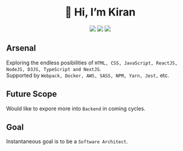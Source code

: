<div align="center">
  <h1>👋 Hi, I’m Kiran</h1>
   <p>
    <img src="https://img.shields.io/badge/%20-Developer-%23FF0000?style=for-the-badge&logo=javascript&labelColor=%23000000" />
    <span> </span>
    <img src="https://img.shields.io/badge/-technophile-%2300D735?style=for-the-badge" />
    <span> </span>
    <img src="https://img.shields.io/badge/%F0%9F%92%9B-🚴%20⚽%20🎦%20🎮-%23304FFE?style=for-the-badge" />
  </p>
</div>

## Arsenal

Exploring the endless posibilities of `HTML, CSS, JavaScript, ReactJS, NodeJS, D3JS, TypeScript and NextJS`.<br />
Supported by `Webpack, Docker, AWS, SASS, NPM, Yarn, Jest,` etc.

## Future Scope

Would like to expore more into `Backend` in coming cycles.

## Goal

Instantaneous goal is to be a `Software Architect`.
